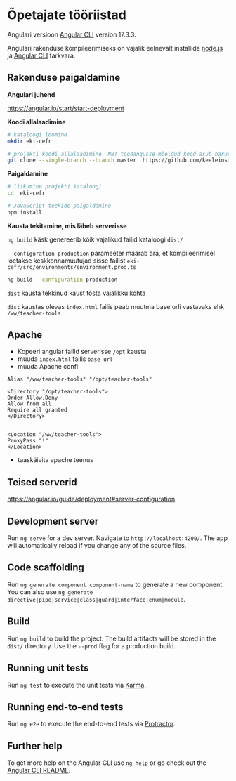 # Õpetajate tööriistad

Angulari versioon [Angular CLI](https://github.com/angular/angular-cli) version 17.3.3.


Angulari rakenduse kompileerimiseks on vajalik eelnevalt installida [node.js](https://nodejs.org) ja [Angular CLI](https://github.com/angular/angular-cli)  tarkvara.

## Rakenduse paigaldamine

**Angulari juhend**

https://angular.io/start/start-deployment


**Koodi allalaadimine**

```bash
# kataloogi loomine
mkdir eki-cefr

# projekti koodi allalaadimine. NB! toodangusse mõeldud kood asub harus master
git clone --single-branch --branch master  https://github.com/keeleinstituut/eki-cefr.git
```

**Paigaldamine**

```bash
# liikumine projekti kataloogi
cd  eki-cefr

# JavaScript teekide paigaldamine
npm install
```

**Kausta tekitamine, mis läheb serverisse**

<code>ng build</code> käsk genereerib kõik vajalikud failid kataloogi <code>dist/</code>

<code>--configuration production</code> parameeter määrab ära, et kompileerimisel loetakse keskkonnamuutujad sisse failist <code>eki-cefr/src/environments/environment.prod.ts</code> 


```bash
ng build --configuration production
```

<code>dist</code> kausta tekkinud kaust tõsta vajalikku kohta

<code>dist</code> kaustas olevas <code>index.html</code> failis peab muutma base urli vastavaks ehk  <code>/ww/teacher-tools</code>


## Apache
* Kopeeri angular failid serverisse <code>/opt</code> kausta
* muuda <code>index.html</code> failis <code>base url</code>
* muuda Apache confi

```
Alias "/ww/teacher-tools" "/opt/teacher-tools"

<Directory "/opt/teacher-tools">
Order Allow,Deny
Allow from all
Require all granted
</Directory>


<Location "/ww/teacher-tools">
ProxyPass "!"
</Location>
```

* taaskäivita apache teenus

## Teised serverid

https://angular.io/guide/deployment#server-configuration




## Development server

Run `ng serve` for a dev server. Navigate to `http://localhost:4200/`. The app will automatically reload if you change any of the source files.

## Code scaffolding

Run `ng generate component component-name` to generate a new component. You can also use `ng generate directive|pipe|service|class|guard|interface|enum|module`.

## Build

Run `ng build` to build the project. The build artifacts will be stored in the `dist/` directory. Use the `--prod` flag for a production build.

## Running unit tests

Run `ng test` to execute the unit tests via [Karma](https://karma-runner.github.io).

## Running end-to-end tests

Run `ng e2e` to execute the end-to-end tests via [Protractor](http://www.protractortest.org/).

## Further help

To get more help on the Angular CLI use `ng help` or go check out the [Angular CLI README](https://github.com/angular/angular-cli/blob/master/README.md).


